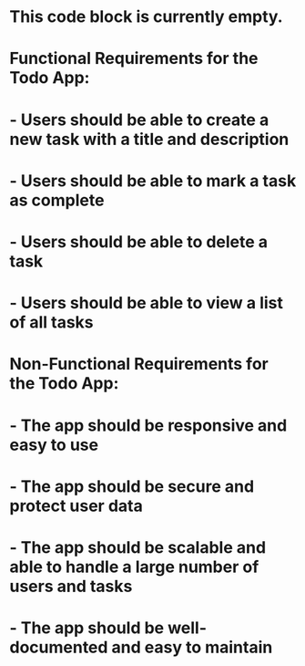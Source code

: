 # This code block is currently empty. 

# Functional Requirements for the Todo App:
# - Users should be able to create a new task with a title and description
# - Users should be able to mark a task as complete
# - Users should be able to delete a task
# - Users should be able to view a list of all tasks

# Non-Functional Requirements for the Todo App:
# - The app should be responsive and easy to use
# - The app should be secure and protect user data
# - The app should be scalable and able to handle a large number of users and tasks
# - The app should be well-documented and easy to maintain
